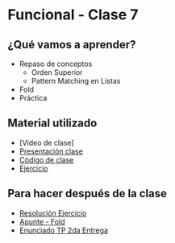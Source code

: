 # Funcional - Clase 7

## ¿Qué vamos a aprender?

* Repaso de conceptos
  * Orden Superior
  * Pattern Matching en Listas
* Fold
* Práctica

## Material utilizado

* [Video de clase]
* [Presentación clase](https://docs.google.com/presentation/d/1OrsezTyYD2UhX0YRSgG9oOFVUKchHsGAY1g8AIM42rY)
* [Código de clase](https://github.com/pdep-st/seguimiento/blob/main/seguimiento/2025/funcional/practica/clase7.hs)
* [Ejercicio](https://docs.google.com/document/d/1LeWBI6pg_7uNFN_yzS2DVuVHvD0M6PTlG1yK0lCvQVE)

## Para hacer después de la clase

* [Resolución Ejercicio](https://www.youtube.com/watch?v=NEhCiL7JTo8&ab_channel=ParadigmasdeProgramaci%C3%B3n-Mi%C3%A9rcolesTarde)
* [Apunte - Fold](https://docs.google.com/document/d/1jSrU7lVMan4nbHBETGqvO5VpqJI0KXVWtH7fqnVASPU)
* [Enunciado TP 2da Entrega](https://docs.google.com/document/d/1HF0mjEEpDHkpbmYgac-aMw8q4K78_YDxZR_Jd13H0wQ)